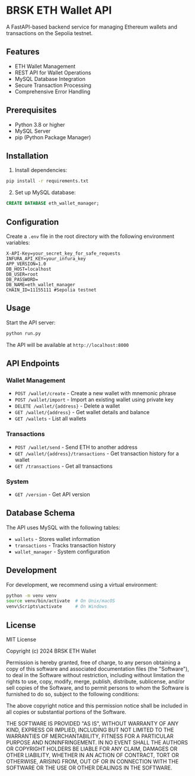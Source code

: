 # BRSK ETH Wallet API

A FastAPI-based backend service for managing Ethereum wallets and transactions on the Sepolia testnet.

## Features

- ETH Wallet Management
- REST API for Wallet Operations
- MySQL Database Integration
- Secure Transaction Processing
- Comprehensive Error Handling

## Prerequisites

- Python 3.8 or higher
- MySQL Server
- pip (Python Package Manager)

## Installation

1. Install dependencies:
```bash
pip install -r requirements.txt
```

2. Set up MySQL database:
```sql
CREATE DATABASE eth_wallet_manager;
```

## Configuration

Create a `.env` file in the root directory with the following environment variables:

```env
X-API-Key=your_secret_key_for_safe_requests
INFURA_API_KEY=your_infura_key
APP_VERSION=1.0
DB_HOST=localhost
DB_USER=root
DB_PASSWORD=
DB_NAME=eth_wallet_manager
CHAIN_ID=11155111 #Sepolia testnet
```

## Usage

Start the API server:
```bash
python run.py
```

The API will be available at `http://localhost:8000`

## API Endpoints

### Wallet Management
- `POST /wallet/create` - Create a new wallet with mnemonic phrase
- `POST /wallet/import` - Import an existing wallet using private key
- `DELETE /wallet/{address}` - Delete a wallet
- `GET /wallet/{address}` - Get wallet details and balance
- `GET /wallets` - List all wallets

### Transactions
- `POST /wallet/send` - Send ETH to another address
- `GET /wallet/{address}/transactions` - Get transaction history for a wallet
- `GET /transactions` - Get all transactions

### System
- `GET /version` - Get API version

## Database Schema

The API uses MySQL with the following tables:
- `wallets` - Stores wallet information
- `transactions` - Tracks transaction history
- `wallet_manager` - System configuration

## Development

For development, we recommend using a virtual environment:
```bash
python -m venv venv
source venv/bin/activate  # On Unix/macOS
venv\Scripts\activate     # On Windows
```

## License

MIT License

Copyright (c) 2024 BRSK ETH Wallet

Permission is hereby granted, free of charge, to any person obtaining a copy
of this software and associated documentation files (the "Software"), to deal
in the Software without restriction, including without limitation the rights
to use, copy, modify, merge, publish, distribute, sublicense, and/or sell
copies of the Software, and to permit persons to whom the Software is
furnished to do so, subject to the following conditions:

The above copyright notice and this permission notice shall be included in all
copies or substantial portions of the Software.

THE SOFTWARE IS PROVIDED "AS IS", WITHOUT WARRANTY OF ANY KIND, EXPRESS OR
IMPLIED, INCLUDING BUT NOT LIMITED TO THE WARRANTIES OF MERCHANTABILITY,
FITNESS FOR A PARTICULAR PURPOSE AND NONINFRINGEMENT. IN NO EVENT SHALL THE
AUTHORS OR COPYRIGHT HOLDERS BE LIABLE FOR ANY CLAIM, DAMAGES OR OTHER
LIABILITY, WHETHER IN AN ACTION OF CONTRACT, TORT OR OTHERWISE, ARISING FROM,
OUT OF OR IN CONNECTION WITH THE SOFTWARE OR THE USE OR OTHER DEALINGS IN THE
SOFTWARE.
